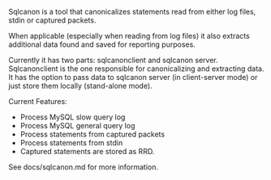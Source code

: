 Sqlcanon is a tool that canonicalizes statements read from either log files, stdin or captured packets.

When applicable (especially when reading from log files) it also extracts additional data found and saved for reporting purposes.

Currently it has two parts: sqlcanonclient and sqlcanon server.  Sqlcanonclient is the one responsible for canonicalizing and extracting data. It has the option to pass data to sqlcanon server (in client-server mode) or just store them locally (stand-alone mode).

Current Features:

* Process MySQL slow query log
* Process MySQL general query log
* Process statements from captured packets
* Process statements from stdin
* Captured statements are stored as RRD.

See docs/sqlcanon.md for more information.
